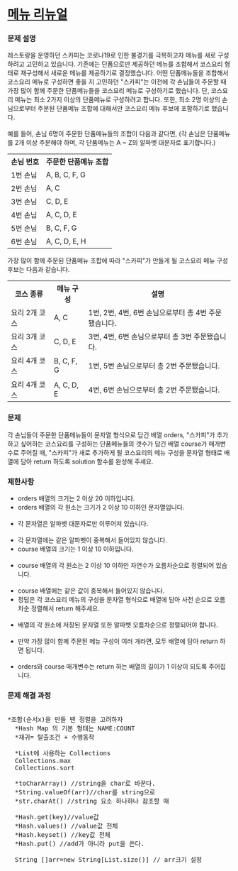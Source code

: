 # <a href="https://school.programmers.co.kr/learn/courses/30/lessons/72411">메뉴 리뉴얼</a>

### 문제 설명
<p>레스토랑을 운영하던 스카피는 코로나19로 인한 불경기를 극복하고자 메뉴를 새로 구성하려고 고민하고 있습니다.
기존에는 단품으로만 제공하던 메뉴를 조합해서 코스요리 형태로 재구성해서 새로운 메뉴를 제공하기로 결정했습니다. 어떤 단품메뉴들을 조합해서 코스요리 메뉴로 구성하면 좋을 지 고민하던 "스카피"는 이전에 각 손님들이 주문할 때 가장 많이 함께 주문한 단품메뉴들을 코스요리 메뉴로 구성하기로 했습니다.
단, 코스요리 메뉴는 최소 2가지 이상의 단품메뉴로 구성하려고 합니다. 또한, 최소 2명 이상의 손님으로부터 주문된 단품메뉴 조합에 대해서만 코스요리 메뉴 후보에 포함하기로 했습니다.
<br>
  <br>
예를 들어, 손님 6명이 주문한 단품메뉴들의 조합이 다음과 같다면,
(각 손님은 단품메뉴를 2개 이상 주문해야 하며, 각 단품메뉴는 A ~ Z의 알파벳 대문자로 표기합니다.)
  <table>
<th>손님 번호</th>
<th>주문한 단품메뉴 조합</th>
  <tr>
<td>1번 손님</td>	
  <td>A, B, C, F, G</td>
</tr>
  <tr>
<td>2번 손님</td>	
    <td>A, C</td>  
  </tr>
  <tr>
<td>3번 손님</td>	
    <td>	C, D, E</td>
  </tr>
  <tr>
<td>4번 손님</td>	
  <td>A, C, D, E</td>
</tr>
  <tr>
    <tr>
<td>5번 손님</td>	
  <td>B, C, F, G</td>
</tr>
  <tr>
    <tr>
<td>6번 손님</td>	
  <td>A, C, D, E, H</td>
</tr>
  <tr>
</table>

가장 많이 함께 주문된 단품메뉴 조합에 따라 "스카피"가 만들게 될 코스요리 메뉴 구성 후보는 다음과 같습니다.
<table>
<th>코스 종류</th>
<th>메뉴 구성</th>
<th>설명</th>
  <tr>
<td>요리 2개 코스</td>	
  <td>A, C</td>
     <td>1번, 2번, 4번, 6번 손님으로부터 총 4번 주문됐습니다.</td>
</tr>
  <tr>
<td>요리 3개 코스</td>	
  <td>C, D, E</td>
     <td>3번, 4번, 6번 손님으로부터 총 3번 주문됐습니다.</td>
  </tr>
  <tr>
<td>요리 4개 코스</td>	
  <td>B, C, F, G</td>
     <td>1번, 5번 손님으로부터 총 2번 주문됐습니다.</td>
  </tr>
  <tr>
<td>요리 4개 코스</td>	
  <td>A, C, D, E</td>
     <td>4번, 6번 손님으로부터 총 2번 주문됐습니다.</td>
</tr>
  <tr>
</table>

</p>

### 문제
<p>각 손님들이 주문한 단품메뉴들이 문자열 형식으로 담긴 배열 orders, "스카피"가 추가하고 싶어하는 코스요리를 구성하는 단품메뉴들의 갯수가 담긴 배열 course가 매개변수로 주어질 때, "스카피"가 새로 추가하게 될 코스요리의 메뉴 구성을 문자열 형태로 배열에 담아 return 하도록 solution 함수를 완성해 주세요.</p>

### 제한사항
<ul>
<li>orders 배열의 크기는 2 이상 20 이하입니다.</li>
<li>orders 배열의 각 원소는 크기가 2 이상 10 이하인 문자열입니다.</li>
&nbsp;<li>각 문자열은 알파벳 대문자로만 이루어져 있습니다.</li>
  &nbsp;<li>각 문자열에는 같은 알파벳이 중복해서 들어있지 않습니다.</li>
<li>course 배열의 크기는 1 이상 10 이하입니다.</li>
  &nbsp;<li>course 배열의 각 원소는 2 이상 10 이하인 자연수가 오름차순으로 정렬되어 있습니다.</li>
  &nbsp;<li>course 배열에는 같은 값이 중복해서 들어있지 않습니다.</li>
<li>정답은 각 코스요리 메뉴의 구성을 문자열 형식으로 배열에 담아 사전 순으로 오름차순 정렬해서 return 해주세요.</li>
  &nbsp;<li>배열의 각 원소에 저장된 문자열 또한 알파벳 오름차순으로 정렬되어야 합니다.</li>
  &nbsp;<li>만약 가장 많이 함께 주문된 메뉴 구성이 여러 개라면, 모두 배열에 담아 return 하면 됩니다.</li>
   &nbsp;<li>orders와 course 매개변수는 return 하는 배열의 길이가 1 이상이 되도록 주어집니다.</li>
</ul>



### 문제 해결 과정

<pre>
 
*조합(순서x)을 만들 땐 정렬을 고려하자
  *Hash Map 의 기본 형태는 NAME:COUNT
  *재귀= 탈출조건 + 수행동작
  
  *List에 사용하는 Collections
  Collections.max
  Collections.sort
  
  *toCharArray() //string을 char로 바꾼다.
  *String.valueOf(arr)//char를 string으로
  *str.charAt() //string 요소 하나하나 참조할 때

  *Hash.get(key)//value값
  *Hash.values() //value값 전체
  *Hash.keyset() //key값 전체
  *Hash.put() //add가 아니라 put을 쓴다.

  String []arr=new String[List.size()] // arr크기 설정
  
  

</pre>

